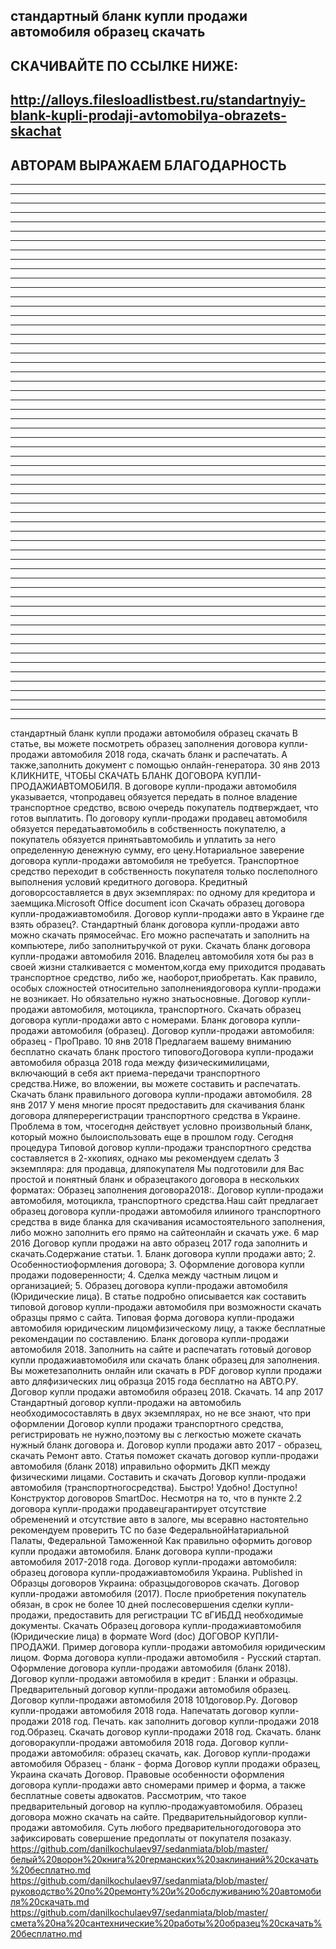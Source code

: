 стандартный бланк купли продажи автомобиля образец скачать
--------------------------------------------------
СКАЧИВАЙТЕ ПО ССЫЛКЕ НИЖЕ:
--------------------------------------------------
http://alloys.filesloadlistbest.ru/standartnyiy-blank-kupli-prodaji-avtomobilya-obrazets-skachat
--------------------------------------------------
АВТОРАМ ВЫРАЖАЕМ БЛАГОДАРНОСТЬ
--------------------------------------------------
--------------------------------------------------
--------------------------------------------------
--------------------------------------------------
--------------------------------------------------
--------------------------------------------------
--------------------------------------------------
--------------------------------------------------
--------------------------------------------------
--------------------------------------------------
--------------------------------------------------
--------------------------------------------------
--------------------------------------------------
--------------------------------------------------
--------------------------------------------------
--------------------------------------------------
--------------------------------------------------
--------------------------------------------------
--------------------------------------------------
--------------------------------------------------
--------------------------------------------------
--------------------------------------------------
--------------------------------------------------
--------------------------------------------------
--------------------------------------------------
--------------------------------------------------
--------------------------------------------------
--------------------------------------------------
--------------------------------------------------
--------------------------------------------------
--------------------------------------------------
--------------------------------------------------
--------------------------------------------------
--------------------------------------------------
--------------------------------------------------
--------------------------------------------------
--------------------------------------------------
--------------------------------------------------
--------------------------------------------------
--------------------------------------------------
--------------------------------------------------
--------------------------------------------------
--------------------------------------------------
--------------------------------------------------
--------------------------------------------------
--------------------------------------------------
--------------------------------------------------
--------------------------------------------------
--------------------------------------------------
--------------------------------------------------
--------------------------------------------------
--------------------------------------------------
--------------------------------------------------
--------------------------------------------------
--------------------------------------------------
--------------------------------------------------
--------------------------------------------------
--------------------------------------------------
--------------------------------------------------
стандартный бланк купли продажи автомобиля образец скачать В статье, вы можете посмотреть образец заполнения договора купли-продажи автомобиля 2018 года, скачать бланк и распечатать. А также,заполнить документ с помощью онлайн-генератора. 30 янв 2013  КЛИКНИТЕ, ЧТОБЫ СКАЧАТЬ БЛАНК ДОГОВОРА КУПЛИ-ПРОДАЖИАВТОМОБИЛЯ. В договоре купли-продажи автомобиля указывается, чтопродавец обязуется передать в полное владение транспортное средство, всвою очередь покупатель подтверждает, что готов выплатить. По договору купли-продажи продавец автомобиля обязуется передатьавтомобиль в собственность покупателю, а покупатель обязуется принятьавтомобиль и уплатить за него определенную денежную сумму, его цену.Нотариальное заверение договора купли-продажи автомобиля не требуется. Транспортное средство переходит в собственность покупателя только послеполного выполнения условий кредитного договора. Кредитный договорсоставляется в двух экземплярах: по одному для кредитора и заемщика.Microsoft Office document icon Скачать образец договора купли-продажиавтомобиля. Договор купли-продажи авто в Украине  где взять образец?. Стандартный бланк договора купли-продажи авто можно скачать прямосейчас. Его можно распечатать и заполнить на компьютере, либо заполнитьручкой от руки. Скачать бланк договора купли-продажи автомобиля 2016. Владелец автомобиля хотя бы раз в своей жизни сталкивается с моментом,когда ему приходится продавать транспортное средство, либо же, наоборот,приобретать. Как правило, особых сложностей относительно заполнениядоговора купли-продажи не возникает. Но обязательно нужно знатьосновные. Договор купли-продажи автомобиля, мотоцикла, транспортного. Скачать образец договора купли-продажи авто с номерами. Бланк договора купли-продажи автомобиля (образец). Договор купли-продажи автомобиля: образец  - ПроПраво. 10 янв 2018  Предлагаем вашему вниманию бесплатно скачать бланк простого типовогоДоговора купли-продажи автомобиля образца 2018 года между физическимилицами, включающий в себя акт приема-передачи транспортного средства.Ниже, во вложении, вы можете составить и распечатать. Скачать бланк правильного договора купли-продажи автомобиля. 28 янв 2017  У меня многие просят предоставить для скачивания бланк договора дляперерегистрации транспортного средства в Украине. Проблема в том, чтосегодня действует условно произвольный бланк, который можно былоиспользовать еще в прошлом году. Сегодня процедура
Типовой договор купли-продажи транспортного средства составляется в 2-хкопиях, однако мы рекомендуем сделать 3 экземпляра: для продавца, дляпокупателя  Мы подготовили для Вас простой и понятный бланк и образецтакого договора в нескольких форматах:  Образец заполнения договора2018:. Договор купли-продажи автомобиля, мотоцикла, транспортного средства.Наш сайт предлагает образец договора купли-продажи автомобиля илииного транспортного средства в виде бланка для скачивания исамостоятельного заполнения, либо можно заполнить его прямо на сайтеонлайн и скачать уже. 6 мар 2016  Договор купли продажи на авто образец 2017 года  заполнить и скачать.Содержание статьи. 1. Бланк договора купли продажи авто; 2. Особенностиоформления договора; 3. Оформление договора купли продажи подоверенности; 4. Сделка между частным лицом и организацией; 5. Образец договора купли-продажи автомобиля (Юридические лица). В статье подробно описывается как составить типовой договор купли-продажи автомобиля при возможности скачать образцы прямо с сайта. Типовая форма договора купли-продажи автомобиля юридическим лицомфизическому лицу, а также бесплатные рекомендации по составлению. Бланк договора купли-продажи автомобиля 2018. Заполнить на сайте и распечатать готовый договор купли продажиавтомобиля или скачать бланк образец для заполнения. Вы можетезаполнить онлайн или скачать в PDF договор купли продажи авто дляфизических лиц образца 2015 года бесплатно на АВТО.РУ. Договор купли продажи автомобиля образец 2018. Скачать. 14 апр 2017  Стандартный договор купли-продажи на автомобиль необходимосоставлять в двух экземплярах, но не все знают, что при оформлении Договор купли продажи транспортного средства, регистрировать не нужно,поэтому вы с легкостью можете скачать нужный бланк договора и. Договор купли продажи авто 2017 - образец, скачать  Ремонт авто. Статья поможет скачать договор купли-продажи автомобиля (бланк 2018) иправильно оформить ДКП между физическими лицами. Составить и скачать Договор купли-продажи автомобиля (транспортногосредства). Быстро! Удобно! Доступно! Конструктор договоров SmartDoc. Несмотря на то, что в пункте 2.2 договора купли-продажи продавецгарантирует отсутствие обременений и отсутствие авто в залоге, мы всеравно настоятельно рекомендуем проверить ТС по базе ФедеральнойНатариальной Палаты, Федеральной Таможенной
Как правильно оформить договор купли продажи автомобиля. Бланк договора купли-продажи автомобиля 2017-2018 года. Договор купли-продажи автомобиля: образец договора купли-продажиавтомобиля Украина. Published in Образцы договоров Украина: образцыдоговоров скачать. Договор купли-продажи автомобиля (2017). После приобретения покупатель обязан, в срок не более 10 дней послесовершения сделки купли-продажи, предоставить для регистрации ТС вГИБДД необходимые документы. Скачать Образец договора купли-продажиавтомобиля (Юридические лица) в формате Word (doc) ДОГОВОР КУПЛИ-ПРОДАЖИ. Пример договора купли-продажи автомобиля юридическим лицом. Форма договора купли-продажи автомобиля - Русский стартап. Оформление договора купли-продажи автомобиля (бланк 2018). Договор купли-продажи автомобиля в кредит : Бланки и образцы. Предварительный договор купли-продажи автомобиля образец. Договор купли-продажи автомобиля  2018  101договор.Ру. Договор купли-продажи автомобиля 2018 года. Напечатать договор купли-продажи 2018 год. Печать. как заполнить договор купли-продажи 2018 год.Образец. Скачать договор купли-продажи 2018 год. Скачать. бланк договоракупли-продажи автомобиля 2018 года. Договор купли-продажи автомобиля: образец скачать, как. Договор купли-продажи автомобиля  Образец - бланк - форма
Договор купли продажи образец, Украина  скачать Договор. Правовые особенности оформления договора купли-продажи авто сномерами пример и форма, а также бесплатные советы адвокатов. Рассмотрим, что такое предварительный договор на куплю-продажуавтомобиля. Образец договора можно скачать на сайте. Предварительныйдоговор купли-продажи автомобиля. Суть любого предварительногодоговора  это зафиксировать совершение предоплаты от покупателя позаказу.
https://github.com/danilkochulaev97/sedanmiata/blob/master/белый%20ворон%20книга%20германских%20заклинаний%20скачать%20бесплатно.md
https://github.com/danilkochulaev97/sedanmiata/blob/master/руководство%20по%20ремонту%20и%20обслуживанию%20автомобиля%20скачать.md
https://github.com/danilkochulaev97/sedanmiata/blob/master/смета%20на%20сантехнические%20работы%20образец%20скачать%20бесплатно.md